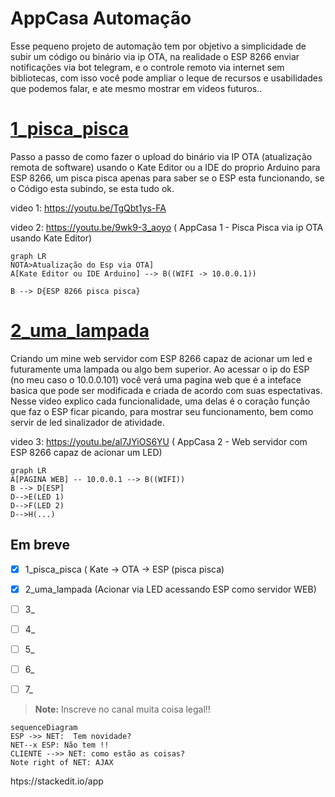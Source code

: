 #  AppCasa Automação
Esse pequeno projeto de automação tem por objetivo a simplicidade de subir um código ou binário via ip OTA, na realidade o ESP 8266 enviar notificações via bot telegram, e o controle remoto via internet sem bibliotecas, com isso você pode ampliar o leque de recursos e usabilidades que podemos falar, e ate mesmo mostrar em videos futuros..

# [1_pisca_pisca](https://github.com/Condiolov/AppCasa/tree/main/1_pisca_pisca "1_pisca_pisca")

Passo a passo de como fazer o upload do binário via IP OTA (atualização remota de software) usando o Kate Editor ou a IDE do proprio Arduino para ESP 8266, um pisca pisca apenas para saber se o ESP esta funcionando, se o Código esta subindo, se esta tudo ok.

video 1: https://youtu.be/TgQbt1ys-FA

video 2: https://youtu.be/9wk9-3_aoyo ( AppCasa 1 - Pisca Pisca via ip OTA usando Kate Editor)

```mermaid
graph LR
NOTA>Atualização do Esp via OTA]
A[Kate Editor ou IDE Arduino] --> B((WIFI -> 10.0.0.1))

B --> D{ESP 8266 pisca pisca}

```

# [2_uma_lampada](https://github.com/Condiolov/AppCasa/tree/main/2_uma_lampada "2_uma_lampada")

Criando um mine web servidor com ESP 8266 capaz de acionar um led e futuramente uma lampada ou algo bem superior. Ao acessar o ip do ESP (no meu caso o 10.0.0.101) você verá uma pagina web que é a inteface basica que pode ser modificada e criada de acordo com suas espectativas. Nesse video explico cada funcionalidade, uma delas é o coração função que faz o ESP ficar picando, para mostrar seu funcionamento, bem como servir de led sinalizador de atividade.

video 3: https://youtu.be/al7JYiOS6YU ( AppCasa 2 - Web servidor com ESP 8266 capaz de acionar um LED)


```mermaid
graph LR
A[PAGINA WEB] -- 10.0.0.1 --> B((WIFI))
B --> D[ESP]
D-->E(LED 1)
D-->F(LED 2)
D-->H(...)
```

## Em breve

 - [x] 1_pisca_pisca ( Kate -> OTA -> ESP (pisca pisca)
 - [x] 2_uma_lampada (Acionar via LED acessando ESP como servidor WEB)
 - [ ] 3_
 - [ ] 4_
 - [ ] 5_
 - [ ] 6_
 - [ ] 7_


> **Note:** Inscreve no canal muita coisa legal!!




```mermaid
sequenceDiagram
ESP ->> NET:  Tem novidade?
NET--x ESP: Não tem !!
CLIENTE -->> NET: como estão as coisas?
Note right of NET: AJAX

```

htps://stackedit.io/app
